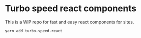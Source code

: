 # Turbo speed react components

This is a WIP repo for fast and easy react components for sites.

```
yarn add turbo-speed-react
```


